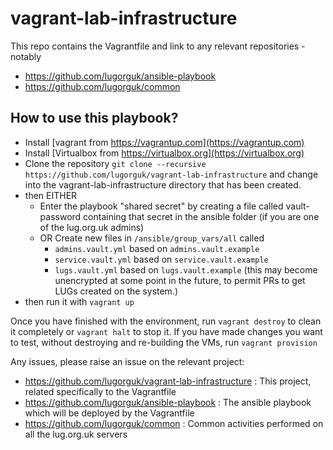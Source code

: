 # vagrant-lab-infrastructure
This repo contains the Vagrantfile and link to any relevant repositories - notably
* https://github.com/lugorguk/ansible-playbook
* https://github.com/lugorguk/common

## How to use this playbook?

* Install [vagrant from https://vagrantup.com](https://vagrantup.com)
* Install [Virtualbox from https://virtualbox.org](https://virtualbox.org)
* Clone the repository `git clone --recursive https://github.com/lugorguk/vagrant-lab-infrastructure` and change into the vagrant-lab-infrastructure directory that has been created.
* then EITHER
  * Enter the playbook "shared secret" by creating a file called vault-password containing that secret in the ansible folder (if you are one of the lug.org.uk admins)
  * OR Create new files in `/ansible/group_vars/all` called 
    * `admins.vault.yml` based on `admins.vault.example`
    * `service.vault.yml` based on `service.vault.example`
    * `lugs.vault.yml` based on `lugs.vault.example` (this may become unencrypted at some point in the future, to permit PRs to get LUGs created on the system.)
* then run it with `vagrant up`

Once you have finished with the environment, run `vagrant destroy` to clean it completely or `vagrant halt` to stop it. If you have made changes you want to test, without destroying and re-building the VMs, run `vagrant provision`

Any issues, please raise an issue on the relevant project:
* https://github.com/lugorguk/vagrant-lab-infrastructure : This project, related specifically to the Vagrantfile
* https://github.com/lugorguk/ansible-playbook : The ansible playbook which will be deployed by the Vagrantfile
* https://github.com/lugorguk/common : Common activities performed on all the lug.org.uk servers
